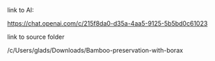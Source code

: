 link to AI:

https://chat.openai.com/c/215f8da0-d35a-4aa5-9125-5b5bd0c61023

link to source folder

/c/Users/glads/Downloads/Bamboo-preservation-with-borax
